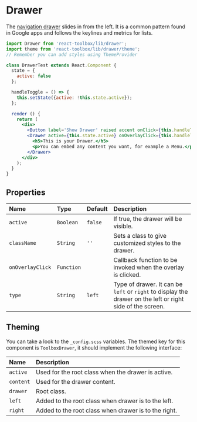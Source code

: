 # Drawer

The [navigation drawer](https://www.google.com/design/spec/patterns/navigation-drawer.html) slides in from the left. It is a common pattern found in Google apps and follows the keylines and metrics for lists.

<!-- example -->
```jsx
import Drawer from 'react-toolbox/lib/drawer';
import theme from 'react-toolbox/lib/drawer/theme';
// Remember you can add styles using ThemeProvider

class DrawerTest extends React.Component {
  state = {
    active: false
  };

  handleToggle = () => {
    this.setState({active: !this.state.active});
  };

  render () {
    return (
      <div>
        <Button label='Show Drawer' raised accent onClick={this.handleToggle} />
        <Drawer active={this.state.active} onOverlayClick={this.handleToggle} theme={theme}>
          <h5>This is your Drawer.</h5>
          <p>You can embed any content you want, for example a Menu.</p>
        </Drawer>
      </div>
    );
  }
}
```

## Properties

| Name              | Type          | Default         | Description|
|:-----|:-----|:-----|:-----|
| `active`          | `Boolean`       | `false`       | If true, the drawer will be visible.|
| `className`       | `String`        | `''`          | Sets a class to give customized styles to the drawer.|
| `onOverlayClick`  | `Function`      |               | Callback function to be invoked when the overlay is clicked.|
| `type`            | `String`        | `left`        | Type of drawer. It can be `left` or `right` to display the drawer on the left or right side of the screen.|

## Theming

You can take a look to the `_config.scss` variables. The themed key for this component is `ToolboxDrawer`, it should implement the following interface:

| Name     | Description|
|:---------|:-----------|
| `active` | Used for the root class when the drawer is active.|
| `content`  | Used for the drawer content.|
| `drawer`   | Root class.|
| `left`   | Added to the root class when drawer is to the left.|
| `right`   | Added to the root class when drawer is to the right.|
